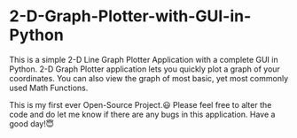 # 2-D-Graph-Plotter-with-GUI-in-Python
This is a simple 2-D Line Graph Plotter Application with a complete GUI in Python.
2-D Graph Plotter application lets you quickly plot a graph of your coordinates.
You can also view the graph of most basic, yet most commonly used Math Functions.


This is my first ever Open-Source Project.😃
Please feel free to alter the code and do let me know if there are any bugs in this application. 
Have a good day!😇
